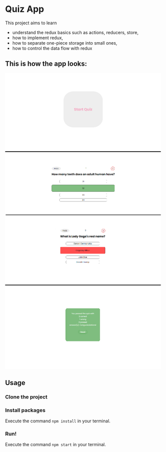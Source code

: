 # Quiz App
This project aims to learn
* understand the redux basics such as actions, reducers, store,
* how to implement redux,
* how to separate one-piece storage into small ones,
* how to control the data flow with redux

## This is how the app looks:
![Quiz App](./public/screenshots/all_in_one.png)

## Usage
### Clone the project 
### Install packages
Execute the command `npm install` in your terminal.
### Run!
Execute the command `npm start` in your terminal.